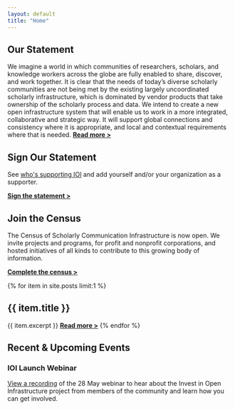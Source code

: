 ```yaml
---
layout: default
title: "Home"
---
```

<components>
  <component>
    <h2>Our Statement</h2>
    <p>We imagine a world in which communities of researchers, scholars, and knowledge workers across the globe are fully enabled to share, discover, and work together. It is clear that the needs of today’s diverse scholarly communities are not being met by the existing largely uncoordinated scholarly infrastructure, which is dominated by vendor products that take ownership of the scholarly process and data. We intend to create a new open infrastructure system that will enable us to work in a more integrated, collaborative and strategic way. It will support global connections and consistency where it is appropriate, and local and contextual requirements where that is needed. <b><a href="/docs/statement0.2">Read more ></a></b></p>
  </component>

  <component>
    <h2>Sign Our Statement</h2>
    <p>See <a href="/supporters">who's supporting IOI</a> and add yourself and/or your organization as a supporter.</p>
    <p><b><a href="/supporters">Sign the statement ></a></b></p>
  </component>

  <component>
    <h2>Join the Census</h2>
    <p>The Census of Scholarly Communication Infrastructure is now open. We invite projects and programs, for profit and nonprofit corporations, and hosted initiatives of all kinds to contribute to this growing body of information.</p>
    <p><b><a href="/census">Complete the census ></a></b></p>
  </component>

  <component>
    {% for item in site.posts limit:1 %}
      <h2>{{ item.title }}</h2>
      {{ item.excerpt }} <b><a href="{{ item.url }}">Read more ></a></b>
    {% endfor %}
  </component>

  <component>
    <h2>Recent & Upcoming Events</h2>
    <h3>IOI Launch Webinar</h3>
    <p><a href="/2019/05/28/ioi-launch-webinar.html">View a recording</a> of the 28 May webinar to hear about the Invest in Open Infrastructure project from members of the community and learn how you can get involved.</p>
  </component>
</components>
